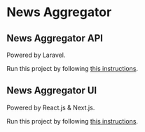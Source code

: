 # News Aggregator

## News Aggregator API

Powered by Laravel.

Run this project by following [this instructions](https://github.com/brandon-julio-t/news-aggregator-api#getting-started).

## News Aggregator UI

Powered by React.js & Next.js.

Run this project by following [this instructions](https://github.com/brandon-julio-t/news-aggregator-ui#getting-started).
